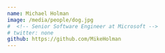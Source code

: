 ```yaml
---
name: Michael Holman
image: /media/people/dog.jpg
#  <!-- Senior Software Engineer at Microsoft -->
# twitter: none
github: https://github.com/MikeHolman
---
```

